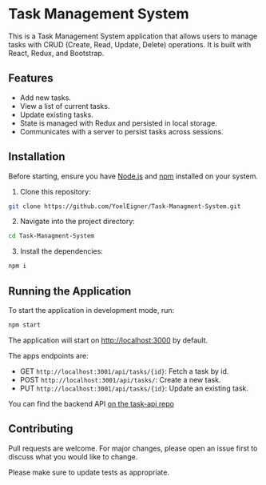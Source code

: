 # Task Management System

This is a Task Management System application that allows users to manage tasks with CRUD (Create, Read, Update, Delete) operations. It is built with React, Redux, and Bootstrap.

## Features
- Add new tasks.
- View a list of current tasks.
- Update existing tasks.
- State is managed with Redux and persisted in local storage.
- Communicates with a server to persist tasks across sessions.

## Installation

Before starting, ensure you have [Node.js](https://nodejs.org/en/) and [npm](https://www.npmjs.com/) installed on your system.

1. Clone this repository: 
```bash
git clone https://github.com/YoelEigner/Task-Managment-System.git
```
2. Navigate into the project directory:

```bash
cd Task-Managment-System
```
3. Install the dependencies:
```bash
npm i
```

## Running the Application

To start the application in development mode, run:

```bash
npm start
```

The application will start on [http://localhost:3000](http://localhost:3000) by default.

The apps endpoints are:

- GET `http://localhost:3001/api/tasks/{id}`: Fetch a task by id.
- POST `http://localhost:3001/api/tasks/`: Create a new task.
- PUT `http://localhost:3001/api/tasks/{id}`: Update an existing task.

You can find the backend API [on the task-api repo](https://github.com/YoelEigner/task-api) 


## Contributing

Pull requests are welcome. For major changes, please open an issue first to discuss what you would like to change.

Please make sure to update tests as appropriate.
